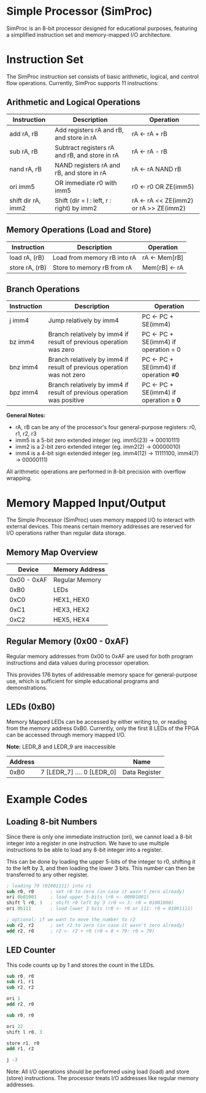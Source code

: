 # Simple Processor (SimProc)

SimProc is an 8-bit processor designed for educational purposes, featuring a simplified instruction set and memory-mapped I/O architecture.

# Instruction Set

The SimProc instruction set consists of basic arithmetic, logical, and control flow operations. Currently, SimProc supports 11 instructions:

## **Arithmetic and Logical Operations**

| **Instruction** | **Description** | **Operation** |
| --- | --- | --- |
| add rA, rB | Add registers rA and rB, and store in rA | rA ← rA + rB |
| sub rA, rB | Subtract registers rA and rB, and store in rA | rA ← rA - rB |
| nand rA, rB | NAND registers rA and rB, and store in rA | rA ← rA NAND rB |
| ori imm5 | OR immediate r0 with imm5 | r0 ← r0 OR ZE(imm5) |
| shift dir rA, imm2 | Shift (dir = l : left, r : right) by imm2 | rA ← rA << ZE(imm2) or rA >> ZE(imm2) |

## **Memory Operations (Load and Store)**

| **Instruction** | **Description** | **Operation** |
| --- | --- | --- |
| load rA, (rB) | Load from memory rB into rA | rA ← Mem[rB] |
| store rA, (rB) | Store to memory rB from rA | Mem[rB] ← rA |

## Branch Operations

| **Instruction** | **Description** | **Operation** |
| --- | --- | --- |
| j imm4 | Jump relatively by imm4 | PC ← PC + SE(imm4) |
| bz imm4 | Branch relatively by imm4 if result of previous operation was zero | PC ← PC + SE(imm4)    if operation = 0 |
| bnz imm4 | Branch relatively by imm4 if result of previous operation was not zero | PC ← PC + SE(imm4)    if operation **≠0** |
| bpz imm4  | Branch relatively by imm4 if result of previous operation was positive | PC ← PC + SE(imm4)    if operation ≥ **0** |

**General Notes:** 

- rA, rB can be any of the processor's four general-purpose registers: r0, r1, r2, r3
- imm5 is a 5-bit zero extended integer (eg. imm5(23) → 00010111)
- imm2 is a 2-bit zero extended integer (eg. imm2(2) → 00000010)
- imm4 is a 4-bit sign extended integer (eg. imm4(12) → 11111100, imm4(7) → 00000111)

All arithmetic operations are performed in 8-bit precision with overflow wrapping.

# Memory Mapped Input/Output

The Simple Processor (SimProc) uses memory mapped I/O to interact with external devices. This means certain memory addresses are reserved for I/O operations rather than regular data storage.

## Memory Map Overview

| **Device** | **Memory Address** |
| --- | --- |
| 0x00 - 0xAF | Regular Memory |
| 0xB0  | LEDs |
| 0xC0 | HEX1, HEX0 |
| 0xC1 | HEX3, HEX2 |
| 0xC2 | HEX5, HEX4 |

## Regular Memory (0x00 - 0xAF)

Regular memory addresses from 0x00 to 0xAF are used for both program instructions and data values during processor operation.

This provides 176 bytes of addressable memory space for general-purpose use, which is sufficient for simple educational programs and demonstrations.

## LEDs (0xB0)

Memory Mapped LEDs can be accessed by either writing to, or reading from the memory address 0xB0. Currently, only the first 8 LEDs of the FPGA can be accessed through memory mapped I/O.

**Note:** LEDR_8 and LEDR_9 are inaccessible

| Address |  | Name |
| --- | --- | --- |
| 0xB0 | 7 [LEDR_7]        ….         0 [LEDR_0]  | Data Register |

# Example Codes

## Loading 8-bit Numbers

Since there is only one immediate instruction (ori), we cannot load a 8-bit integer into a register in one instruction. We have to use multiple instructions to be able to load any 8-bit integer into a register.

This can be done by loading the upper 5-bits of the integer to r0, shifting it to the left by 3, and then loading the lower 3 bits. This number can then be transferred to any other register.

```nasm
; loading 79 (01001111) into r1
sub r0, r0      ; set r0 to zero (in case it wasn't zero already)
ori 0b01001     ; load upper 5-bits (r0 <- 00001001)
shift l r0, 3   ; shift r0 left by 3 (r0 << 3: r0 = 01001000)
ori 0b111       ; load lower 3 bits (r0 <- r0 or 111: r0 = 01001111)

; optional: if we want to move the number to r2
sub r2, r2      ; set r2 to zero (in case it wasn't zero already)
add r2, r0      ; r2 <- r2 + r0 (r0 = 0 + 79: r0 = 79)
```

## LED Counter

This code counts up by 1 and stores the count in the LEDs.

```nasm
sub r0, r0
sub r1, r1
sub r2, r2

ori 1
add r2, r0

sub r0, r0

ori 22
shift l r0, 3

store r1, r0
add r1, r2

j -3
```

Note: All I/O operations should be performed using load (load) and store (store) instructions. The processor treats I/O addresses like regular memory addresses.


